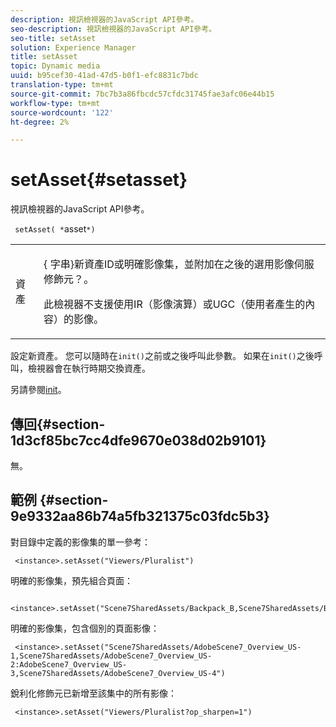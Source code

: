 ```yaml
---
description: 視訊檢視器的JavaScript API參考。
seo-description: 視訊檢視器的JavaScript API參考。
seo-title: setAsset
solution: Experience Manager
title: setAsset
topic: Dynamic media
uuid: b95cef30-41ad-47d5-b0f1-efc8831c7bdc
translation-type: tm+mt
source-git-commit: 7bc7b3a86fbcdc57cfdc31745fae3afc06e44b15
workflow-type: tm+mt
source-wordcount: '122'
ht-degree: 2%

---
```



# setAsset{#setasset}

視訊檢視器的JavaScript API參考。

` setAsset( *`asset`*)`

<table id="table_896DFF34A68A403DB93A6D597461A573"> 
 <tbody> 
  <tr> 
   <td colname="col1"> <p> <span class="codeph"> <span class="varname"> 資產  </span> </span> </p> </td> 
   <td colname="col2"> <p>{ <span class="codeph">字串</span>}新資產ID或明確影像集，並附加在<span class="codeph">之後的選用影像伺服修飾元？</span>。 </p> <p> 此檢視器不支援使用IR（影像演算）或UGC（使用者產生的內容）的影像。 </p> </td> 
  </tr> 
 </tbody> 
</table>

設定新資產。 您可以隨時在`init()`之前或之後呼叫此參數。 如果在`init()`之後呼叫，檢視器會在執行時期交換資產。

另請參閱[init](../../../c-html5-s7-aem-asset-viewers/c-html5-20-ecatalog-viewer-about/c-html5-20-ecatalog-viewer-javascriptapiref/r-html5-ecatalog-viewer-20-javascriptapiref-init.md#reference-aee94dd92a28410784f7a1792e28683b)。

## 傳回{#section-1d3cf85bc7cc4dfe9670e038d02b9101}

無。

## 範例 {#section-9e9332aa86b74a5fb321375c03fdc5b3}

對目錄中定義的影像集的單一參考：

```
 <instance>.setAsset("Viewers/Pluralist")
```

明確的影像集，預先組合頁面：

```
 <instance>.setAsset("Scene7SharedAssets/Backpack_B,Scene7SharedAssets/Backpack_C,Scene7SharedAssets/Backpack_H,Scene7SharedAssets/Backpack_J")
```

明確的影像集，包含個別的頁面影像：

```
 <instance>.setAsset("Scene7SharedAssets/AdobeScene7_Overview_US-1,Scene7SharedAssets/AdobeScene7_Overview_US-2:AdobeScene7_Overview_US-3,Scene7SharedAssets/AdobeScene7_Overview_US-4")
```

銳利化修飾元已新增至該集中的所有影像：

```
 <instance>.setAsset("Viewers/Pluralist?op_sharpen=1")
```

